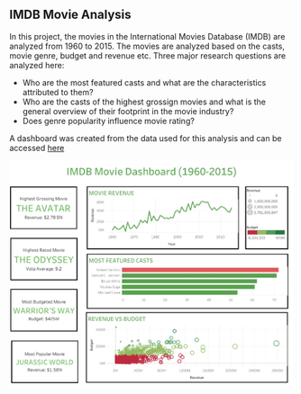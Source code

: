 ## IMDB Movie Analysis
In this project, the movies in the International Movies Database (IMDB) are analyzed from 1960 to 2015. The movies are analyzed based on the casts, movie genre, budget and revenue etc. 
Three major research questions are analyzed here:

+ Who are the most featured casts and what are the characteristics attributed to them?
+ Who are the casts of the highest grossign movies and what is the general overview of their footprint in the movie industry?
+ Does genre popularity influence movie rating?

A dashboard was created from the data used for this analysis and can be accessed [here]()







[<img src="https://github.com/awojidetola/Udacity-Data-Analysis-ND/blob/main/IMDB%20Movies%20Analysis/Dashboard_1%20(5).PNG"
align="center" alt="Dashboard" title="Tableau Dashboard"/>](https://github.com/awojidetola)

